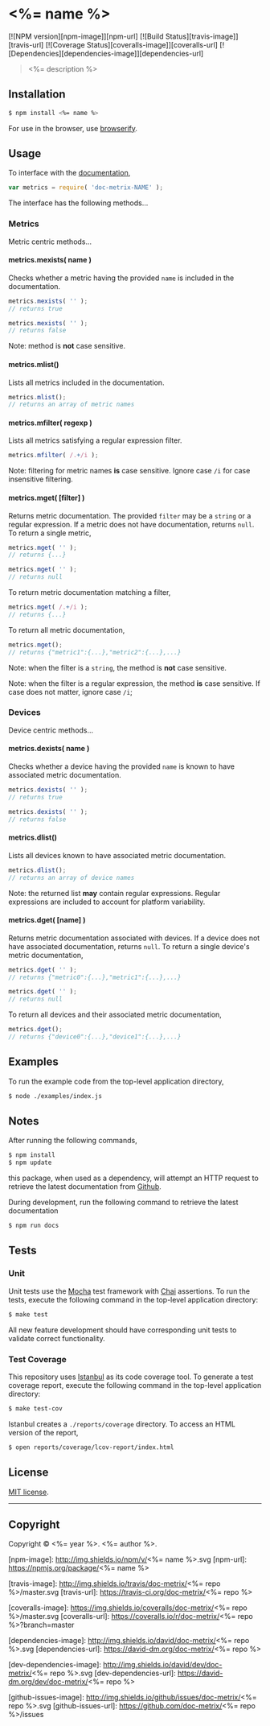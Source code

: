 <%= name %>
===
[![NPM version][npm-image]][npm-url] [![Build Status][travis-image]][travis-url] [![Coverage Status][coveralls-image]][coveralls-url] [![Dependencies][dependencies-image]][dependencies-url]

> <%= description %>


## Installation

``` bash
$ npm install <%= name %>
```

For use in the browser, use [browserify](https://github.com/substack/node-browserify).


## Usage

To interface with the [documentation](https://github.com/doc-metrix/INSERT_NAME),

``` javascript
var metrics = require( 'doc-metrix-NAME' );
```

The interface has the following methods...


### Metrics

Metric centric methods...


#### metrics.mexists( name )

Checks whether a metric having the provided `name` is included in the documentation.

``` javascript
metrics.mexists( '' );
// returns true

metrics.mexists( '' );
// returns false
```

Note: method is __not__ case sensitive.


#### metrics.mlist()

Lists all metrics included in the documentation.

``` javascript
metrics.mlist();
// returns an array of metric names
```


#### metrics.mfilter( regexp )

Lists all metrics satisfying a regular expression filter.

``` javascript
metrics.mfilter( /.+/i );
```

Note: filtering for metric names __is__ case sensitive. Ignore case `/i` for case insensitive filtering.


#### metrics.mget( [filter] )

Returns metric documentation. The provided `filter` may be a `string` or a regular expression. If a metric does not have documentation, returns `null`. To return a single metric,

``` javascript
metrics.mget( '' );
// returns {...}

metrics.mget( '' );
// returns null
```

To return metric documentation matching a filter,

``` javascript
metrics.mget( /.+/i );
// returns {...}
```

To return all metric documentation,

``` javascript
metrics.mget();
// returns {"metric1":{...},"metric2":{...},...}
```

Note: when the filter is a `string`, the method is __not__ case sensitive.

Note: when the filter is a regular expression, the method __is__ case sensitive. If case does not matter, ignore case `/i`;


### Devices

Device centric methods...


#### metrics.dexists( name )

Checks whether a device having the provided `name` is known to have associated metric documentation.

``` javascript
metrics.dexists( '' );
// returns true

metrics.dexists( '' );
// returns false
```

#### metrics.dlist()

Lists all devices known to have associated metric documentation.

``` javascript
metrics.dlist();
// returns an array of device names
```

Note: the returned list __may__ contain regular expressions. Regular expressions are included to account for platform variability.


#### metrics.dget( [name] )

Returns metric documentation associated with devices. If a device does not have associated documentation, returns `null`. To return a single device's metric documentation,

``` javascript
metrics.dget( '' );
// returns {"metric0":{...},"metric1":{...},...}

metrics.dget( '' );
// returns null
```

To return all devices and their associated metric documentation,

``` javascript
metrics.dget();
// returns {"device0":{...},"device1":{...},...}
```



## Examples

To run the example code from the top-level application directory,

``` bash
$ node ./examples/index.js
```



## Notes

After running the following commands,

``` bash
$ npm install
$ npm update
```

this package, when used as a dependency, will attempt an HTTP request to retrieve the latest documentation from [Github](https://github.com/doc-metrix/INSERT_NAME).

During development, run the following command to retrieve the latest documentation

``` bash
$ npm run docs
```


## Tests

### Unit

Unit tests use the [Mocha](http://visionmedia.github.io/mocha) test framework with [Chai](http://chaijs.com) assertions. To run the tests, execute the following command in the top-level application directory:

``` bash
$ make test
```

All new feature development should have corresponding unit tests to validate correct functionality.


### Test Coverage

This repository uses [Istanbul](https://github.com/gotwarlost/istanbul) as its code coverage tool. To generate a test coverage report, execute the following command in the top-level application directory:

``` bash
$ make test-cov
```

Istanbul creates a `./reports/coverage` directory. To access an HTML version of the report,

``` bash
$ open reports/coverage/lcov-report/index.html
```


## License

[MIT license](http://opensource.org/licenses/MIT). 


---
## Copyright

Copyright &copy; <%= year %>. <%= author %>.


[npm-image]: http://img.shields.io/npm/v/<%= name %>.svg
[npm-url]: https://npmjs.org/package/<%= name %>

[travis-image]: http://img.shields.io/travis/doc-metrix/<%= repo %>/master.svg
[travis-url]: https://travis-ci.org/doc-metrix/<%= repo %>

[coveralls-image]: https://img.shields.io/coveralls/doc-metrix/<%= repo %>/master.svg
[coveralls-url]: https://coveralls.io/r/doc-metrix/<%= repo %>?branch=master

[dependencies-image]: http://img.shields.io/david/doc-metrix/<%= repo %>.svg
[dependencies-url]: https://david-dm.org/doc-metrix/<%= repo %>

[dev-dependencies-image]: http://img.shields.io/david/dev/doc-metrix/<%= repo %>.svg
[dev-dependencies-url]: https://david-dm.org/dev/doc-metrix/<%= repo %>

[github-issues-image]: http://img.shields.io/github/issues/doc-metrix/<%= repo %>.svg
[github-issues-url]: https://github.com/doc-metrix/<%= repo %>/issues